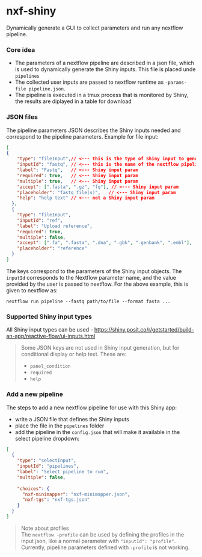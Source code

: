 # nxf-shiny
Dynamically generate a GUI to collect parameters and run any nextflow pipeline.

### Core idea
- The parameters of a nextflow pipeline are described in a json file, which is used to dynamically generate the 
Shiny inputs. This file is placed unde `pipelines`
- The collected user inputs are passed to nextflow runtime as `-params-file pipeline.json`.
- The pipeline is executed in a tmux process that is monitored by Shiny, the results are diplayed in a table for download

### JSON files
The pipeline parameters JSON describes the Shiny inputs needed and correspond to the pipeline parameters.
Example for file input:
```json
[
{
    "type": "fileInput",// <--- this is the type of Shiny input to generate
    "inputId": "fastq", // <--- this is the name of the nextflow pipeline param
    "label": "Fastq",   // <--- Shiny input param
    "required": true,   // <--- Shiny input param
    "multiple": true,   // <--- Shiny input param
    "accept": [".fasta", ".gz", "fq"], // <--- Shiny input param
    "placeholder": "fastq file(s)",   // <--- Shiny input param
    "help": "help text" // <--- not a Shiny input param
  }, 
  {
    "type": "fileInput",
    "inputId": "ref",
    "label": "Upload reference",
    "required": true,
    "multiple": false,
    "accept": [".fa", ".fasta", ".dna", ".gbk", ".genbank", ".embl"],
    "placeholder": "reference"
  }
]
```
The keys correspond to the parameters of the Shiny input objects.
The `inputId` corresponds to the Nextflow parameter name, and the value provided by the user is passed to nextflow.
For the above example, this is given to nextflow as:
```
nextflow run pipeline --fastq path/to/file --format fasta ...
```
### Supported Shiny input types
All Shiny input types can be used - https://shiny.posit.co/r/getstarted/build-an-app/reactive-flow/ui-inputs.html

> Some JSON keys are not used in Shiny input generation, but for conditional display or help text. These are:
> - `panel_condition`
> - `required`
> - `help`

### Add a new pipeline
The steps to add a new nextflow pipeline for use with this Shiny app:
- write a JSON file that defines the Shiny inputs 
- place the file in the `pipelines` folder
- add the pipeline in the `config.json` that will make it available in the select pipeline dropdown:

```json
[
  {
    "type": "selectInput",
    "inputId": "pipelines",
    "label": "Select pipeline to run",
    "multiple": false,
    
    "choices": {
      "nxf-minimapper": "nxf-minimapper.json",
      "nxf-tgs": "nxf-tgs.json"
    }
  }
]
```

>Note about profiles   
The `nextflow -profile` can be used by defining the profiles in the input json, like a normal parameter with `"inputId": "profile"`. Currently, pipeline parameters defined with `-profile` is not working.